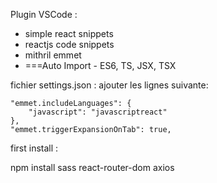 Plugin VSCode :
  - simple react snippets
  - reactjs code snippets
  - mithril emmet
  - ===Auto Import - ES6, TS, JSX, TSX


fichier settings.json :
ajouter les lignes suivante:

    "emmet.includeLanguages": {
        "javascript": "javascriptreact"
    },
    "emmet.triggerExpansionOnTab": true,





first install : 

npm install sass react-router-dom axios